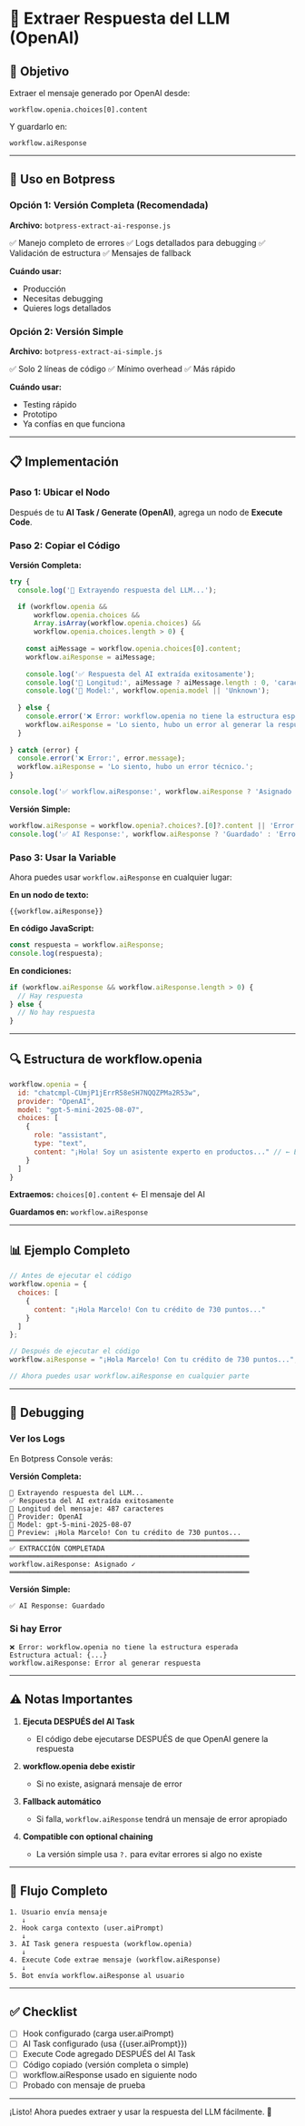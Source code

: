 # 🤖 Extraer Respuesta del LLM (OpenAI)

## 🎯 Objetivo

Extraer el mensaje generado por OpenAI desde:
```
workflow.openia.choices[0].content
```

Y guardarlo en:
```
workflow.aiResponse
```

---

## 🚀 Uso en Botpress

### Opción 1: Versión Completa (Recomendada)

**Archivo:** `botpress-extract-ai-response.js`

✅ Manejo completo de errores
✅ Logs detallados para debugging
✅ Validación de estructura
✅ Mensajes de fallback

**Cuándo usar:**
- Producción
- Necesitas debugging
- Quieres logs detallados

### Opción 2: Versión Simple

**Archivo:** `botpress-extract-ai-simple.js`

✅ Solo 2 líneas de código
✅ Mínimo overhead
✅ Más rápido

**Cuándo usar:**
- Testing rápido
- Prototipo
- Ya confías en que funciona

---

## 📋 Implementación

### Paso 1: Ubicar el Nodo

Después de tu **AI Task / Generate (OpenAI)**, agrega un nodo de **Execute Code**.

### Paso 2: Copiar el Código

**Versión Completa:**
```javascript
try {
  console.log('🤖 Extrayendo respuesta del LLM...');

  if (workflow.openia && 
      workflow.openia.choices && 
      Array.isArray(workflow.openia.choices) && 
      workflow.openia.choices.length > 0) {
    
    const aiMessage = workflow.openia.choices[0].content;
    workflow.aiResponse = aiMessage;
    
    console.log('✅ Respuesta del AI extraída exitosamente');
    console.log('📝 Longitud:', aiMessage ? aiMessage.length : 0, 'caracteres');
    console.log('🤖 Model:', workflow.openia.model || 'Unknown');
    
  } else {
    console.error('❌ Error: workflow.openia no tiene la estructura esperada');
    workflow.aiResponse = 'Lo siento, hubo un error al generar la respuesta.';
  }
  
} catch (error) {
  console.error('❌ Error:', error.message);
  workflow.aiResponse = 'Lo siento, hubo un error técnico.';
}

console.log('✅ workflow.aiResponse:', workflow.aiResponse ? 'Asignado ✓' : 'Vacío ✗');
```

**Versión Simple:**
```javascript
workflow.aiResponse = workflow.openia?.choices?.[0]?.content || 'Error al generar respuesta';
console.log('✅ AI Response:', workflow.aiResponse ? 'Guardado' : 'Error');
```

### Paso 3: Usar la Variable

Ahora puedes usar `workflow.aiResponse` en cualquier lugar:

**En un nodo de texto:**
```
{{workflow.aiResponse}}
```

**En código JavaScript:**
```javascript
const respuesta = workflow.aiResponse;
console.log(respuesta);
```

**En condiciones:**
```javascript
if (workflow.aiResponse && workflow.aiResponse.length > 0) {
  // Hay respuesta
} else {
  // No hay respuesta
}
```

---

## 🔍 Estructura de workflow.openia

```javascript
workflow.openia = {
  id: "chatcmpl-CUmjP1jErrR58eSH7NQQZPMa2R53w",
  provider: "OpenAI",
  model: "gpt-5-mini-2025-08-07",
  choices: [
    {
      role: "assistant",
      type: "text",
      content: "¡Hola! Soy un asistente experto en productos..." // ← ESTO extraemos
    }
  ]
}
```

**Extraemos:** `choices[0].content` ← El mensaje del AI

**Guardamos en:** `workflow.aiResponse`

---

## 📊 Ejemplo Completo

```javascript
// Antes de ejecutar el código
workflow.openia = { 
  choices: [
    { 
      content: "¡Hola Marcelo! Con tu crédito de 730 puntos..." 
    }
  ] 
};

// Después de ejecutar el código
workflow.aiResponse = "¡Hola Marcelo! Con tu crédito de 730 puntos...";

// Ahora puedes usar workflow.aiResponse en cualquier parte
```

---

## 🔧 Debugging

### Ver los Logs

En Botpress Console verás:

**Versión Completa:**
```
🤖 Extrayendo respuesta del LLM...
✅ Respuesta del AI extraída exitosamente
📝 Longitud del mensaje: 487 caracteres
🎯 Provider: OpenAI
🤖 Model: gpt-5-mini-2025-08-07
💬 Preview: ¡Hola Marcelo! Con tu crédito de 730 puntos...
═══════════════════════════════════════════════════════════
✅ EXTRACCIÓN COMPLETADA
═══════════════════════════════════════════════════════════
workflow.aiResponse: Asignado ✓
═══════════════════════════════════════════════════════════
```

**Versión Simple:**
```
✅ AI Response: Guardado
```

### Si hay Error

```
❌ Error: workflow.openia no tiene la estructura esperada
Estructura actual: {...}
workflow.aiResponse: Error al generar respuesta
```

---

## ⚠️ Notas Importantes

1. **Ejecuta DESPUÉS del AI Task**
   - El código debe ejecutarse DESPUÉS de que OpenAI genere la respuesta

2. **workflow.openia debe existir**
   - Si no existe, asignará mensaje de error

3. **Fallback automático**
   - Si falla, `workflow.aiResponse` tendrá un mensaje de error apropiado

4. **Compatible con optional chaining**
   - La versión simple usa `?.` para evitar errores si algo no existe

---

## 🎯 Flujo Completo

```
1. Usuario envía mensaje
   ↓
2. Hook carga contexto (user.aiPrompt)
   ↓
3. AI Task genera respuesta (workflow.openia)
   ↓
4. Execute Code extrae mensaje (workflow.aiResponse)
   ↓
5. Bot envía workflow.aiResponse al usuario
```

---

## ✅ Checklist

- [ ] Hook configurado (carga user.aiPrompt)
- [ ] AI Task configurado (usa {{user.aiPrompt}})
- [ ] Execute Code agregado DESPUÉS del AI Task
- [ ] Código copiado (versión completa o simple)
- [ ] workflow.aiResponse usado en siguiente nodo
- [ ] Probado con mensaje de prueba

---

¡Listo! Ahora puedes extraer y usar la respuesta del LLM fácilmente. 🚀

